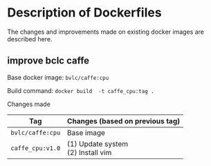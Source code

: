 # Description of Dockerfiles

The changes and improvements made on existing docker images are described here.

## improve bclc caffe

Base docker image: `bvlc/caffe:cpu`

Build command: `docker build  -t caffe_cpu:tag .`

Changes made

| Tag | Changes (based on previous tag) |
| --- | --- |
| `bvlc/caffe:cpu` | Base image |
| `caffe_cpu:v1.0` | (1) Update system <br> (2) Install vim|
